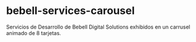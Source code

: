 # bebell-services-carousel
Servicios de Desarrollo de Bebell Digital Solutions exhibidos en un carrusel animado de 8 tarjetas.
